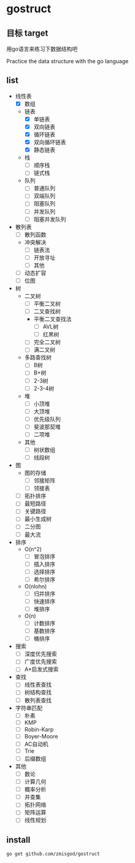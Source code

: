 # gostruct

## 目标 target
用go语言来练习下数据结构吧

Practice the data structure with the go language


## list
- 线性表
    - [x] 数组
    - 链表
        - [x] 单链表
        - [x] 双向链表
        - [x] 循环链表
        - [x] 双向循环链表
        - [x] 静态链表
    - 栈
        - [ ] 顺序栈
        - [ ] 链式栈
    - 队列
        - [ ] 普通队列
        - [ ] 双端队列
        - [ ] 阻塞队列
        - [ ] 并发队列
        - [ ] 阻塞并发队列
- 散列表
    - [ ] 散列函数
    - 冲突解决
        - [ ] 链表法
        - [ ] 开放寻址
        - [ ] 其他
    - [ ] 动态扩容
    - [ ] 位图
- 树
    - 二叉树
        - [ ] 平衡二叉树
        - [ ] 二叉查找树
        - 平衡二叉查找法
            - [ ] AVL树
            - [ ] 红黑树
        - [ ] 完全二叉树
        - [ ] 满二叉树
    - 多路查找树
        - [ ] B树
        - [ ] B+树
        - [ ] 2-3树
        - [ ] 2-3-4树
    - 堆
        - [ ] 小顶堆
        - [ ] 大顶堆
        - [ ] 优先级队列
        - [ ] 斐波那契堆
        - [ ] 二项堆
    - 其他
        - [ ] 树状数组
        - [ ] 线段树
- 图
    - 图的存储
        - [ ] 邻接矩阵
        - [ ] 领接表
    - [ ] 拓扑排序 
    - [ ] 最短路径
    - [ ] 关键路径
    - [ ] 最小生成树
    - [ ] 二分图
    - [ ] 最大流
- 排序
    - O(n^2)
        - [ ] 冒泡排序
        - [ ] 插入排序
        - [ ] 选择排序
        - [ ] 希尔排序
    - O(nlohn)
        - [ ] 归并排序
        - [ ] 快速排序
        - [ ] 堆排序
    - O(n)
        - [ ] 计数排序
        - [ ] 基数排序
        - [ ] 桶排序
- 搜索
    - [ ] 深度优先搜索
    - [ ] 广度优先搜索
    - [ ] A*启发式搜索
- 查找
    - [ ] 线性表查找
    - [ ] 树结构查找
    - [ ] 散列表查找
- 字符串匹配
    - [ ] 朴素
    - [ ] KMP
    - [ ] Robin-Karp
    - [ ] Boyer-Moore
    - [ ] AC自动机
    - [ ] Trie
    - [ ] 后缀数组
- 其他
    - [ ] 数论
    - [ ] 计算几何
    - [ ] 概率分析
    - [ ] 并查集
    - [ ] 拓扑网络
    - [ ] 矩阵运算
    - [ ] 线性规划

## install

```
go get github.com/zmisgod/gostruct
```